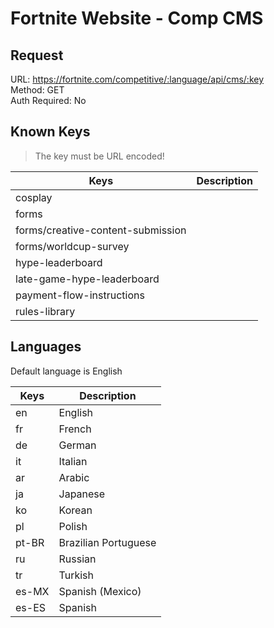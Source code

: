 # Fortnite Website - Comp CMS

## Request

URL: https://fortnite.com/competitive/:language/api/cms/:key \
Method: GET \
Auth Required: No

## Known Keys

> The key must be URL encoded!

| Keys                              | Description |
| --------------------------------- | ----------- |
| cosplay                           |             |
| forms                             |             |
| forms/creative-content-submission |             |
| forms/worldcup-survey             |             |
| hype-leaderboard                  |             |
| late-game-hype-leaderboard        |             |
| payment-flow-instructions         |             |
| rules-library                     |             |

## Languages

Default language is English

| Keys  | Description          |
| ----- | -------------------- |
| en    | English              |
| fr    | French               |
| de    | German               |
| it    | Italian              |
| ar    | Arabic               |
| ja    | Japanese             |
| ko    | Korean               |
| pl    | Polish               |
| pt-BR | Brazilian Portuguese |
| ru    | Russian              |
| tr    | Turkish              |
| es-MX | Spanish (Mexico)     |
| es-ES | Spanish              |
